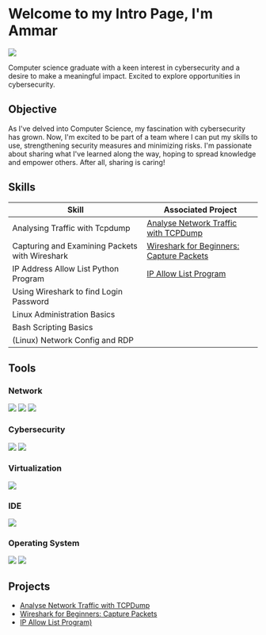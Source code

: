 # Welcome to my Intro Page, I'm Ammar
<a href="https://www.linkedin.com/in/mohamedammar28/"><img src="https://img.shields.io/badge/-LinkedIn-0072b1?&style=for-the-badge&logo=linkedin&logoColor=white" /></a>

Computer science graduate with a keen interest in cybersecurity and a desire to make a meaningful impact. Excited to explore opportunities in cybersecurity.

## Objective
As I've delved into Computer Science, my fascination with cybersecurity has grown. Now, I'm excited to be part of a team where I can put my skills to use, strengthening security measures and minimizing risks. I'm passionate about sharing what I've learned along the way, hoping to spread knowledge and empower others. After all, sharing is caring!

## Skills

| **Skill**                                         | **Associated Project**        |
|-----------------------------------------------|----------------------------|
| Analysing Traffic with Tcpdump                | <a href="https://github.com/Ammarisanewbie/tcpdump/blob/main/README.md">Analyse Network Traffic with TCPDump</a>|
| Capturing and Examining Packets with Wireshark| <a href="https://github.com/Ammarisanewbie/UsingWireshark">Wireshark for Beginners: Capture Packets </a>|
| IP Address Allow List Python Program          | <a href="https://github.com/Ammarisanewbie/IP-AllowList">IP Allow List Program|
| Using Wireshark to find Login Password        | |
| Linux Administration Basics                   | |
| Bash Scripting Basics                         | |
| (Linux) Network Config and RDP                | |



## Tools

### Network
<div>
    <img src="https://img.shields.io/badge/-Wireshark-1679A7?&style=for-the-badge&logo=Wireshark&logoColor=white" />
    <img src="https://img.shields.io/badge/-Tcpdump-EF3B2D?&style=for-the-badge&logo=Tcpdump&logoColor=white" />
    <img src="https://img.shields.io/badge/-Nmap-ED1944?&style=for-the-badge&logo=Nmap&logoColor=white" />
</div>

### Cybersecurity
<div>
    <img src="https://img.shields.io/badge/-BurpSuite-FF6347?&style=for-the-badge&logo=BurpSuite&logoColor=white" />
    <img src="https://img.shields.io/badge/-Metasploit-ED1C24?&style=for-the-badge&logo=Metasploit&logoColor=white" />
    
</div>
    
### Virtualization 
<div>
    <img src="https://img.shields.io/badge/-Oracle%20Virtual%20Box-EF3B2D?&style=for-the-badge&logo=Oracle&logoColor=white" />
</div>

### IDE
<div>
    <img src="https://img.shields.io/badge/-Visual%20Studio%20Code-007ACC?&style=for-the-badge&logo=Visual%20Studio%20Code&logoColor=white" />
</div>

### Operating System
<div>
   <img src="https://img.shields.io/badge/-Linux-FCC624?&style=for-the-badge&logo=Linux&logoColor=black" />
    <img src="https://img.shields.io/badge/-Windows%20OS-0078D6?&style=for-the-badge&logo=Windows&logoColor=white" />
</div>


## Projects
- <a href="https://github.com/Ammarisanewbie/tcpdump/blob/main/README.md">Analyse Network Traffic with TCPDump</a>
- <a href="https://github.com/Ammarisanewbie/UsingWireshark">Wireshark for Beginners: Capture Packets </a>
- <a href="https://github.com/Ammarisanewbie/IP-AllowList">IP Allow List Program)
